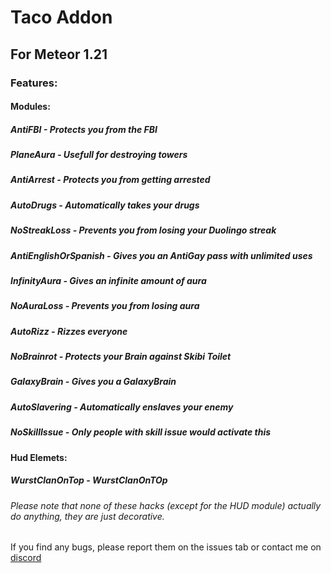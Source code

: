 # **Taco Addon**  
## For Meteor 1.21  

### Features:  

#### Modules:  
##### AntiFBI - Protects you from the FBI  
##### PlaneAura - Usefull for destroying towers  
##### AntiArrest - Protects you from getting arrested  
##### AutoDrugs - Automatically takes your drugs  
##### NoStreakLoss - Prevents you from losing your Duolingo streak  
##### AntiEnglishOrSpanish - Gives you an AntiGay pass with unlimited uses  
##### InfinityAura - Gives an infinite amount of aura  
##### NoAuraLoss - Prevents you from losing aura  
##### AutoRizz - Rizzes everyone  
##### NoBrainrot - Protects your Brain against Skibi Toilet  
##### GalaxyBrain - Gives you a GalaxyBrain  
##### AutoSlavering - Automatically enslaves your enemy  
##### NoSkillIssue - Only people with skill issue would activate this  

#### Hud Elemets:  
##### WurstClanOnTop - WurstClanOnTOp  


###### *Please note that none of these hacks (except for the HUD module) actually do anything, they are just decorative.*  


If you find any bugs, please report them on the issues tab or contact me on [discord](https://discord.gg/sHWdbRQeSR/)
